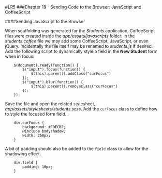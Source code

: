 #LR5
###Chapter 18 - Sending Code to the Browser: JavaScript and CoffeeScript

####Sending JavaScript to the Browser

When scaffolding was generated for the *Students* application, CoffeeScript files were created inside the *app/assets/javascripts* folder. In the *students.coffee* file we may add some CoffeeScript, JavaScript, or even jQuery. Incidentally the file itself may be renamed to *students.js* if desired. Add the following script to dynamically style a field in the **New Student** form when in focus:

		$(document).ready(function() {
			$("input").focus(function() {
				$(this).parent().addClass("curFocus")
			});
			$("input").blur(function() {
				$(this).parent().removeClass("curFocus")
			{);
		});

Save the file and open the related stylesheet, *app/assets/stylesheets/students.scss*. Add the `curFocus` class to define how to style the focused form field...

		div.curFocus {
			backgorund: #FDECB2;
			@include bodyshadow;
			width: 250px;
		}

A bit of padding should also be added to the `field` class to allow for the shadowing effect.

		div.field {
			padding: 10px;
		}



